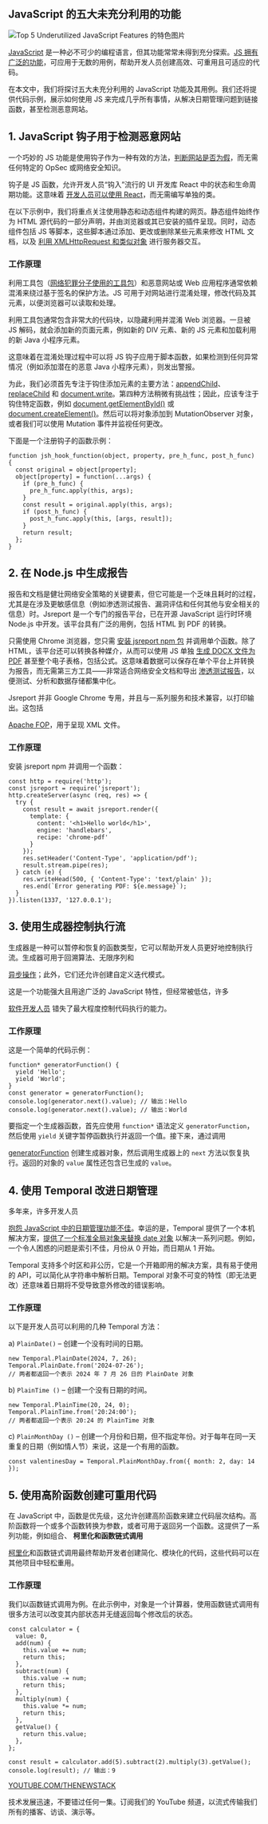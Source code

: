 ## JavaScript 的五大未充分利用的功能

![Top 5 Underutilized JavaScript Features 的特色图片](https://cdn.thenewstack.io/media/2024/04/54cf79eb-getty-images-sdayknbkxeg-unsplash-1024x683.jpg)

[JavaScript](https://thenewstack.io/javascript/) 是一种必不可少的编程语言，但其功能常常未得到充分探索。[JS 拥有广泛的功能](https://thenewstack.io/top-5-javascript-tools-for-ai-engineering/)，可应用于无数的用例，帮助开发人员创建高效、可重用且可适应的代码。

在本文中，我们将探讨五大未充分利用的 JavaScript 功能及其用例。我们还将提供代码示例，展示如何使用 JS 来完成几乎所有事情，从解决日期管理问题到链接函数，甚至检测恶意网站。

## 1. JavaScript 钩子用于检测恶意网站

一个巧妙的 JS 功能是使用钩子作为一种有效的方法，[判断网站是否为假](https://www.identityguard.com/news/how-to-tell-if-a-website-is-fake)，而无需任何特定的 OpSec 或网络安全知识。

钩子是 JS 函数，允许开发人员“钩入”流行的 UI 开发库 React 中的状态和生命周期功能。这意味着 [开发人员可以使用 React](https://thenewstack.io/the-pros-and-cons-of-using-react-today/)，而无需编写单独的类。

在以下示例中，我们将重点关注使用静态和动态组件构建的网页。静态组件始终作为 HTML 源代码的一部分声明，并由浏览器或其已安装的插件呈现。同时，动态组件包括 JS 等脚本，这些脚本通过添加、更改或删除某些元素来修改 HTML 文档，以及 [利用 XMLHttpRequest 和类似对象](https://developer.mozilla.org/en-US/docs/Web/API/XMLHttpRequest) 进行服务器交互。

### 工作原理

利用工具包（[网络犯罪分子使用的工具包](https://learn.microsoft.com/en-us/microsoft-365/security/defender-endpoint/malware/exploits-malware?view=o365-worldwide)）和恶意网站或 Web 应用程序通常依赖混淆来绕过基于签名的保护方法。JS 可用于对网站进行混淆处理，修改代码及其元素，以便浏览器可以读取和处理。

利用工具包通常包含非常大的代码块，以隐藏利用并混淆 Web 浏览器。一旦被 JS 解码，就会添加新的页面元素，例如新的 DIV 元素、新的 JS 元素和加载利用的新 Java 小程序元素。

这意味着在混淆处理过程中可以将 JS 钩子应用于脚本函数，如果检测到任何异常情况（例如添加潜在的恶意 Java 小程序元素），则发出警报。

为此，我们必须首先专注于钩住添加元素的主要方法：[appendChild](https://developer.mozilla.org/en-US/docs/Web/API/Node/appendChild)、[replaceChild](https://developer.mozilla.org/en-US/docs/Web/API/Node/replaceChild) 和 [document.write](https://developer.mozilla.org/en-US/docs/Web/API/Document/write)。第四种方法稍微有挑战性；因此，应该专注于钩住特定函数，例如 [document.getElementById()](https://developer.mozilla.org/en-US/docs/Web/API/Document/getElementById) 或 [document.createElement()](https://developer.mozilla.org/en-US/docs/Web/API/Document/createElement)。然后可以将对象添加到 MutationObserver 对象，或者我们可以使用 Mutation 事件并监视任何更改。

下面是一个注册钩子的函数示例：

```
function jsh_hook_function(object, property, pre_h_func, post_h_func) {
  const original = object[property];
  object[property] = function(...args) {
    if (pre_h_func) {
      pre_h_func.apply(this, args);
    }
    const result = original.apply(this, args);
    if (post_h_func) {
      post_h_func.apply(this, [args, result]);
    }
    return result;
  };
}
```

## 2. 在 Node.js 中生成报告

报告和文档是健壮网络安全策略的关键要素，但它可能是一个乏味且耗时的过程，尤其是在涉及更敏感信息（例如渗透测试报告、漏洞评估和任何其他与安全相关的信息）时。Jsreport 是一个专门的报告平台，已在开源 JavaScript 运行时环境 Node.js 中开发。该平台具有广泛的用例，包括 HTML 到 PDF 的转换。

只需使用 Chrome 浏览器，您只需
[安装 jsreport npm 包](https://jsreport.net/learn/npm) 并调用单个函数。除了 HTML，该平台还可以转换各种媒介，从而可以使用 JS 单独 [生成 DOCX 文件为 PDF](https://apryse.com/blog/javascript/generate-docx-and-save-as-pdf-in-javascript) 甚至整个电子表格，包括公式。这意味着数据可以保存在单个平台上并转换为报告，而无需第三方工具——非常适合网络安全文档和导出 [渗透测试报告](https://www.getastra.com/blog/security-audit/penetration-testing-report/)，以便测试、分析和数据存储都集中化。

Jsreport 并非 Google Chrome 专用，并且与一系列服务和技术兼容，以打印输出。这包括

[Apache FOP](https://xmlgraphics.apache.org/fop/)，用于呈现 XML 文件。

### 工作原理

安装 jsreport npm 并调用一个函数：

```
const http = require('http');
const jsreport = require('jsreport');
http.createServer(async (req, res) => {
  try {
    const result = await jsreport.render({
      template: {
        content: '<h1>Hello world</h1>',
        engine: 'handlebars',
        recipe: 'chrome-pdf'
      }
    });
    res.setHeader('Content-Type', 'application/pdf');
    result.stream.pipe(res);
  } catch (e) {
    res.writeHead(500, { 'Content-Type': 'text/plain' });
    res.end(`Error generating PDF: ${e.message}`);
  }
}).listen(1337, '127.0.0.1');
```

## 3. 使用生成器控制执行流

生成器是一种可以暂停和恢复的函数类型，它可以帮助开发人员更好地控制执行流。生成器可用于回溯算法、无限序列和

[异步操作](https://www.freecodecamp.org/news/async-generators-as-an-alternative-to-state-management/)；此外，它们还允许创建自定义迭代模式。

这是一个功能强大且用途广泛的 JavaScript 特性，但经常被低估，许多

[软件开发人员](https://thenewstack.io/software-development/) 错失了最大程度控制代码执行的能力。

### 工作原理

这是一个简单的代码示例：

```
function* generatorFunction() {
  yield 'Hello';
  yield 'World';
}
const generator = generatorFunction();
console.log(generator.next().value); // 输出：Hello
console.log(generator.next().value); // 输出：World
```

要指定一个生成器函数，首先应使用 `function*` 语法定义 `generatorFunction`，然后使用 `yield` 关键字暂停函数执行并返回一个值。接下来，通过调用

[generatorFunction](https://developer.mozilla.org/en-US/docs/Web/JavaScript/Reference/Global_Objects/GeneratorFunction) 创建生成器对象，然后调用生成器上的 `next` 方法以恢复执行。返回的对象的 `value` 属性还包含已生成的 `value`。

## 4. 使用 Temporal 改进日期管理

多年来，许多开发人员

[抱怨 JavaScript 中的日期管理功能不佳](https://www.freecodecamp.org/news/how-to-format-a-date-with-javascript-date-formatting-in-js/)。幸运的是，Temporal 提供了一个本机解决方案，[提供了一个标准全局对象来替换 date 对象](https://docs.temporal.io/temporal) 以解决一系列问题。例如，一个令人困惑的问题是索引不佳，月份从 0 开始，而日期从 1 开始。

Temporal 支持多个时区和非公历，它是一个开箱即用的解决方案，具有易于使用的 API，可以简化从字符串中解析日期。Temporal 对象不可变的特性（即无法更改）还意味着日期将不受导致意外修改的错误影响。

### 工作原理

以下是开发人员可以利用的几种 Temporal 方法：

a) `PlainDate()` – 创建一个没有时间的日期。

```
new Temporal.PlainDate(2024, 7, 26);
Temporal.PlainDate.from('2024-07-26');
// 两者都返回一个表示 2024 年 7 月 26 日的 PlainDate 对象
```

b) `PlainTime ()` – 创建一个没有日期的时间。

```
new Temporal.PlainTime(20, 24, 0);
Temporal.PlainTime.from('20:24:00');
// 两者都返回一个表示 20:24 的 PlainTime 对象
```

c) `PlainMonthDay ()` – 创建一个月份和日期，但不指定年份。对于每年在同一天重复的日期（例如情人节）来说，这是一个有用的函数。

```
const valentinesDay = Temporal.PlainMonthDay.from({ month: 2, day: 14 });
```

## 5. 使用高阶函数创建可重用代码

在 JavaScript 中，函数是优先级，这允许创建高阶函数来建立代码层次结构。高阶函数将一个或多个函数转换为参数，或者可用于返回另一个函数。这提供了一系列功能，例如组合、
**柯里化和函数链式调用**

[柯里化](https://frontend.turing.edu/lessons/module-3/hof-and-currying.html)和函数链式调用最终帮助开发者创建简化、模块化的代码，这些代码可以在其他项目中轻松重用。

### 工作原理

我们以函数链式调用为例。在此示例中，对象是一个计算器，使用函数链式调用有很多方法可以改变其内部状态并无缝返回每个修改后的状态。

```
const calculator = {
  value: 0,
  add(num) {
    this.value += num;
    return this;
  },
  subtract(num) {
    this.value -= num;
    return this;
  },
  multiply(num) {
    this.value *= num;
    return this;
  },
  getValue() {
    return this.value;
  },
};

const result = calculator.add(5).subtract(2).multiply(3).getValue();
console.log(result); // 输出：9
```

[YOUTUBE.COM/THENEWSTACK](https://youtube.com/thenewstack?sub_confirmation=1)

技术发展迅速，不要错过任何一集。订阅我们的 YouTube 频道，以流式传输我们所有的播客、访谈、演示等。